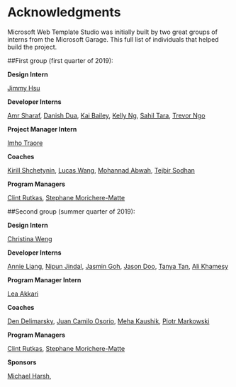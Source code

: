 # Acknowledgments

Microsoft Web Template Studio was initially built by two great groups of interns from the Microsoft Garage. This full list of individuals that helped build the project.

##First group (first quarter of 2019):

**Design Intern**

[Jimmy Hsu](https://www.linkedin.com/in/jimmy-hsu-650b7bbb/)

**Developer Interns**

[Amr Sharaf](https://www.linkedin.com/in/amr-sharaf/),
[Danish Dua](https://www.linkedin.com/in/dandua98/),
[Kai Bailey](https://www.linkedin.com/in/kai-bailey/),
[Kelly Ng](https://www.linkedin.com/in/ngkelly3/),
[Sahil Tara](https://www.linkedin.com/in/sahiltara/),
[Trevor Ngo](https://www.linkedin.com/in/trevor-ngo-vy/)

**Project Manager Intern**

[Imho Traore](https://www.linkedin.com/in/imho-traore/)

**Coaches**

[Kirill Shchetynin](https://github.com/KirillShchetinin),
[Lucas Wang](https://www.linkedin.com/in/uxfool/),
[Mohannad Abwah](https://www.linkedin.com/in/mohannad-abwah-1156944a/),
[Tejbir Sodhan](https://www.linkedin.com/in/tejbirsodhan/)

**Program Managers**

[Clint Rutkas](https://www.linkedin.com/in/clintrutkas/),
[Stephane Morichere-Matte](https://www.linkedin.com/in/stephanemoricherematte/)

##Second group (summer quarter of 2019):

**Design Intern**

[Christina Weng](https://www.linkedin.com/in/christina-weng/)

**Developer Interns**

[Annie Liang](https://www.linkedin.com/in/annie-l-715643a1/),
[Nipun Jindal](https://www.linkedin.com/in/nipun-jindal-87046510a/),
[Jasmin Goh](https://www.linkedin.com/in/jasmingoh/),
[Jason Doo](https://www.linkedin.com/in/jason-doo/),
[Tanya Tan](https://www.linkedin.com/in/tanya-tan-programmer/),
[Ali Khamesy](https://www.linkedin.com/in/ali-khamesy-038003158/)

**Program Manager Intern**

[Lea Akkari](https://www.linkedin.com/in/lea-akkari-640889103/)

**Coaches**

[Den Delimarsky](https://www.linkedin.com/in/dendeli/),
[Juan Camilo Osorio](https://www.linkedin.com/in/jcoc611/),
[Meha Kaushik](https://www.linkedin.com/in/meha-kaushik-22931210a/),
[Piotr Markowski](https://www.linkedin.com/in/piotr-markowski-7728b09a/)

**Program Managers**

[Clint Rutkas](https://www.linkedin.com/in/clintrutkas/),
[Stephane Morichere-Matte](https://www.linkedin.com/in/stephanemoricherematte/)

**Sponsors**

[Michael Harsh](https://www.linkedin.com/in/michael-harsh/),
